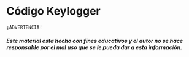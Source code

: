 # Código Keylogger

``` 
¡ADVERTENCIA!
```


##### Este material esta hecho con fines educativos y el autor no se hace responsable por el mal uso que se le pueda dar a esta información. 

